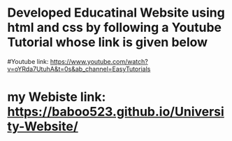 # Developed Educatinal Website using html and css by following a Youtube Tutorial whose link is given below <br>
#Youtube link: https://www.youtube.com/watch?v=oYRda7UtuhA&t=0s&ab_channel=EasyTutorials <br>
# my Webiste link: https://baboo523.github.io/University-Website/
